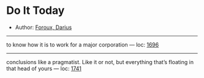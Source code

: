 # Do It Today

* Author: [Foroux, Darius]()









---
to know how it is to work for a major corporation — loc: [1696]()

---
conclusions like a pragmatist. Like it or not, but everything that’s floating in that head of yours — loc: [1741]()

